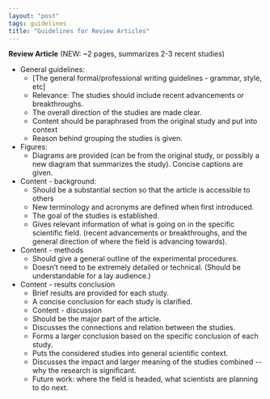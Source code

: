 ```yaml
---
layout: "post"
tags: guidelines
title: "Guidelines for Review Articles"
---
```


**Review Article** (NEW: ~2 pages, summarizes 2-3 recent studies)

- General guidelines:
    - [The general formal/professional writing guidelines - grammar, style, etc]
    - Relevance: The studies should include recent advancements or breakthroughs.  
    - The overall direction of the studies are made clear.
    - Content should be paraphrased from the original study and put into context
    - Reason behind grouping the studies is given.
- Figures:
    - Diagrams are provided (can be from the original study, or possibly a new diagram that summarizes the study). Concise captions are given.
- Content - background:
    - Should be a substantial section so that the article is accessible to others
    - New terminology and acronyms are defined when first introduced.
    - The goal of the studies is established.
    - Gives relevant information of what is going on in the specific scientific field. (recent advancements or breakthroughs, and the general direction of where the field is advancing towards). 
- Content - methods
    - Should give a general outline of the experimental procedures.
    - Doesn’t need to be extremely detailed or technical. (Should be understandable for a lay audience.)
- Content - results conclusion
   - Brief results are provided for each study.
   - A concise conclusion for each study is clarified.
   - Content - discussion
   - Should be the major part of the article.
   - Discusses the connections and relation between the studies.
   - Forms a larger conclusion based on the specific conclusion of each study.
   - Puts the considered studies into general scientific context.
   - Discusses the impact and larger meaning of the studies combined -- why the research is significant.
   - Future work: where the field is headed, what scientists are planning to do next.
